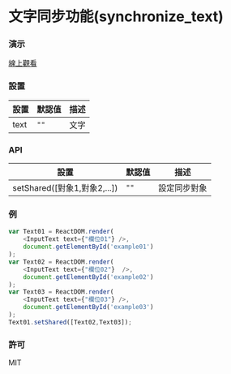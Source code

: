 文字同步功能(synchronize_text)
=========================
### 演示
[線上觀看](http://virtools.github.io/reactjs_synchronize_text/v1/index.html)
### 設置
|設置|默認值|描述|
|---|---|---|
|text|`""`|文字|

### API
|設置|默認值|描述|
|---|---|---|
|setShared([對象1,對象2,...])|`""`|設定同步對象|
### 例
```javascript
var Text01 = ReactDOM.render(
    <InputText text={"欄位01"} />,
    document.getElementById('example01')
);
var Text02 = ReactDOM.render(
    <InputText text={"欄位02"}  />,
    document.getElementById('example02')
);
var Text03 = ReactDOM.render(
    <InputText text={"欄位03"} />,
    document.getElementById('example03')
);
Text01.setShared([Text02,Text03]);
```    
### 許可

MIT

